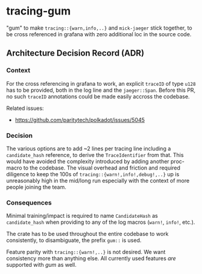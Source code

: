 # tracing-gum

"gum" to make `tracing::{warn,info,..}` and `mick-jaeger` stick together, to be cross referenced in grafana with zero additional loc in the source code.

## Architecture Decision Record (ADR)

### Context

For the cross referencing in grafana to work, an explicit `traceID` of type `u128` has to be provided, both in the log line and the `jaeger::Span`.
Before this PR, no such `traceID` annotations could be made easily accross the codebase.

Related issues:

* <https://github.com/paritytech/polkadot/issues/5045>

### Decision

The various options are to add ~2 lines per tracing line including a `candidate_hash` reference, to derive the `TraceIdentifier` from that.
This would have avoided the complexity introduced by adding another proc-macro to the codebase.
The visual overhead and friction and required diligence to keep the 100s of `tracing::{warn!,info!,debug!,..}` up is unreasonably high in the mid/long run especially with the context of more people joining the team.

### Consequences

Minimal training/impact is required to name `CandidateHash` as `candidate_hash` when providing to any of the log macros (`warn!`, `info!`, etc.).

The crate has to be used throughout the entire codebase to work consistently, to disambiguate, the prefix `gum::` is used.

Feature parity with `tracing::{warn!,..}` is not desired. We want consistency more than anything else. All currently used features _are_ supported with _gum_ as well.
